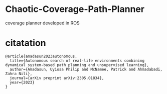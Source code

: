 # Chaotic-Coverage-Path-Planner
coverage planner developed in ROS

# citatation
```
@article{amadasun2023autonomous,
  title={Autonomous search of real-life environments combining dynamical system-based path planning and unsupervised learning},
  author={Amadasun, Uyiosa Philip and McNamee, Patrick and Ahmadabadi, Zahra Nili},
  journal={arXiv preprint arXiv:2305.01834},
  year={2023}
}
```
